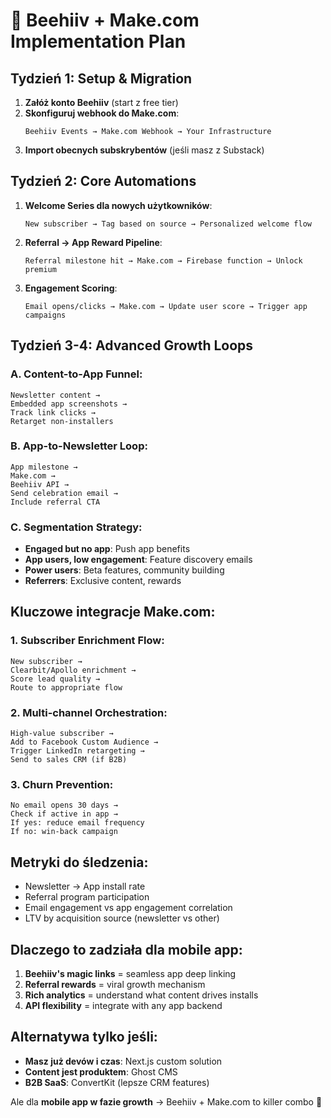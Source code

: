 # 🚀 Beehiiv + Make.com Implementation Plan

## Tydzień 1: Setup & Migration
1. **Załóż konto Beehiiv** (start z free tier)
2. **Skonfiguruj webhook do Make.com**:
   ```
   Beehiiv Events → Make.com Webhook → Your Infrastructure
   ```
3. **Import obecnych subskrybentów** (jeśli masz z Substack)

## Tydzień 2: Core Automations
1. **Welcome Series dla nowych użytkowników**:
   ```
   New subscriber → Tag based on source → Personalized welcome flow
   ```

2. **Referral → App Reward Pipeline**:
   ```
   Referral milestone hit → Make.com → Firebase function → Unlock premium
   ```

3. **Engagement Scoring**:
   ```
   Email opens/clicks → Make.com → Update user score → Trigger app campaigns
   ```

## Tydzień 3-4: Advanced Growth Loops

### A. Content-to-App Funnel:
```
Newsletter content → 
Embedded app screenshots → 
Track link clicks → 
Retarget non-installers
```

### B. App-to-Newsletter Loop:
```
App milestone → 
Make.com → 
Beehiiv API → 
Send celebration email → 
Include referral CTA
```

### C. Segmentation Strategy:
- **Engaged but no app**: Push app benefits
- **App users, low engagement**: Feature discovery emails  
- **Power users**: Beta features, community building
- **Referrers**: Exclusive content, rewards

## Kluczowe integracje Make.com:

### 1. Subscriber Enrichment Flow:
```
New subscriber → 
Clearbit/Apollo enrichment → 
Score lead quality → 
Route to appropriate flow
```

### 2. Multi-channel Orchestration:
```
High-value subscriber → 
Add to Facebook Custom Audience → 
Trigger LinkedIn retargeting → 
Send to sales CRM (if B2B)
```

### 3. Churn Prevention:
```
No email opens 30 days → 
Check if active in app → 
If yes: reduce email frequency
If no: win-back campaign
```

## Metryki do śledzenia:
- Newsletter → App install rate
- Referral program participation
- Email engagement vs app engagement correlation
- LTV by acquisition source (newsletter vs other)

## Dlaczego to zadziała dla mobile app:
1. **Beehiiv's magic links** = seamless app deep linking
2. **Referral rewards** = viral growth mechanism  
3. **Rich analytics** = understand what content drives installs
4. **API flexibility** = integrate with any app backend

## Alternatywa tylko jeśli:
- **Masz już devów i czas**: Next.js custom solution
- **Content jest produktem**: Ghost CMS
- **B2B SaaS**: ConvertKit (lepsze CRM features)

Ale dla **mobile app w fazie growth** → Beehiiv + Make.com to killer combo 🎯
